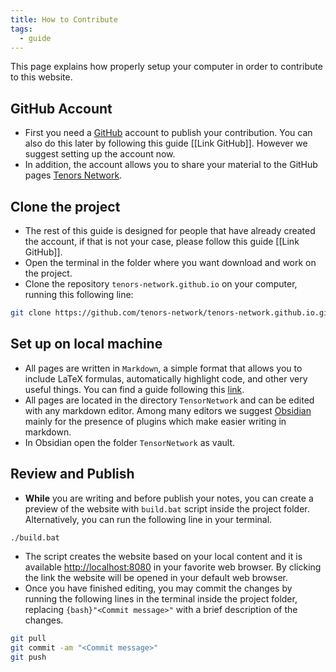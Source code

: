 ```yaml
---
title: How to Contribute
tags:
  - guide
---
```

This page explains how properly setup your computer in order to contribute to this website.
## GitHub Account

- First you need a [GitHub](https://github.com/) account to publish your contribution. You can also do this later by following this guide [[Link GitHub]]. However we suggest setting up the account now. 
- In addition, the account allows you to share your material to the GitHub pages  [Tenors Network](https://github.com/tenors-network).

## Clone the project

- The rest of this guide is designed for people that have already created the account, if that is not your case, please follow this guide [[Link GitHub]].  
- Open the terminal in the folder where you want download and work on the project.
- Clone the repository `tenors-network.github.io` on your computer, running this following line:
```bash
git clone https://github.com/tenors-network/tenors-network.github.io.git
```

## Set up on local machine

- All pages are written in `Markdown`, a simple format that allows you to include LaTeX formulas, automatically highlight code, and other very useful things. You can find a guide following this [link](https://www.markdownguide.org/basic-syntax/).
 - All pages are located in the directory `TensorNetwork` and can be edited with any markdown editor. Among many editors we suggest [Obsidian](https://obsidian.md/) mainly for the presence of plugins which make easier writing in markdown. 
-  In Obsidian open the folder `TensorNetwork` as vault.

## Review and Publish

- **While** you are writing and before publish your notes, you can create a preview of the website with `build.bat` script inside the project folder. Alternatively, you can run the following line in your terminal.  
```bash
./build.bat
```
- The script creates the website based on your local content and it is available [http://localhost:8080](http://localhost:8080) in your favorite web browser. By clicking the link the website will be opened in your default web browser.
- Once you have finished editing, you may commit the changes by running the following lines in the terminal inside the project folder, replacing `{bash}"<Commit message>"` with a brief description of the changes.  
 ```bash
 git pull
 git commit -am "<Commit message>"
 git push
 ```


